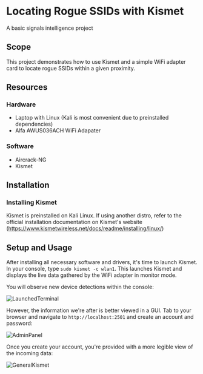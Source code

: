 # Locating Rogue SSIDs with Kismet
A basic signals intelligence project

## Scope
This project demonstrates how to use Kismet and a simple WiFi adapter card to locate rogue SSIDs within a given proximity.

## Resources
### Hardware
* Laptop with Linux (Kali is most convenient due to preinstalled dependencies)
* Alfa AWUS036ACH WiFi Adapater

### Software
* Aircrack-NG
* Kismet

## Installation

### Installing Kismet

Kismet is preinstalled on Kali Linux. If using another distro, refer to the official installation documentation on Kismet's website (https://www.kismetwireless.net/docs/readme/installing/linux/)

## Setup and Usage

After installing all necessary software and drivers, it's time to launch Kismet. In your console, type `sudo kismet -c wlan1`. This launches Kismet and displays the live data gathered by the WiFi adapter in monitor mode.

You will observe new device detections within the console:


![LaunchedTerminal](https://github.com/user-attachments/assets/c470fffd-3b04-444e-a4e5-439a972a4589)



However, the information we're after is better viewed in a GUI. Tab to your browser and navigate to `http://localhost:2501` and create an account and password:


![AdminPanel](https://github.com/user-attachments/assets/6a3464e7-f6b0-4678-a87d-67496ca9c327)

Once you create your account, you're provided with a more legible view of the incoming data:

![GeneralKismet](https://github.com/user-attachments/assets/143b3929-faf4-4535-b002-3ebb381f6833)
